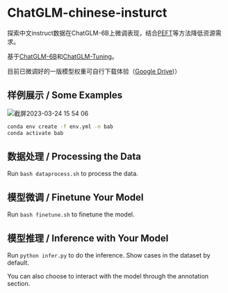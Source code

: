 # ChatGLM-chinese-insturct

探索中文instruct数据在ChatGLM-6B上微调表现，结合[PEFT](https://github.com/huggingface/peft)等方法降低资源需求。

基于[ChatGLM-6B](https://github.com/THUDM/ChatGLM-6B)和[ChatGLM-Tuning](https://github.com/mymusise/ChatGLM-Tuning)。


目前已微调好的一版模型权重可自行下载体验（[Google Drive](https://drive.google.com/file/d/125hjpeS98qum5817XMPp7nY8L19aiOvJ/view?usp=sharing))）

## 样例展示 / Some Examples

![截屏2023-03-24 15 54 06](https://user-images.githubusercontent.com/33630730/227459835-a623a86b-5c25-47f9-be06-6e88d4a35e4c.png)


```bash
conda env create -f env.yml -n bab
conda activate bab
```

## 数据处理 / Processing the Data

Run `bash dataprocess.sh` to process the data.

## 模型微调 / Finetune Your Model

Run `bash finetune.sh` to finetune the model.

##  模型推理 / Inference with Your Model

Run `python infer.py` to do the inference. Show cases in the dataset by default.
 
You can also choose to interact with the model through the annotation section.


